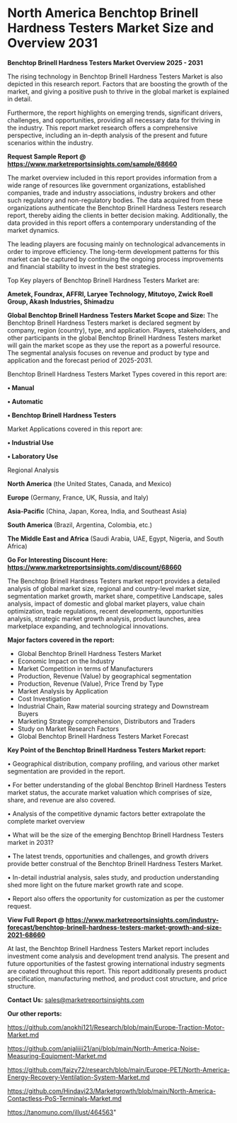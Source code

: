 # North America Benchtop Brinell Hardness Testers Market Size and Overview 2031

<Strong> Benchtop Brinell Hardness Testers Market Overview 2025 - 2031</strong>

The rising technology in Benchtop Brinell Hardness Testers Market is also depicted in this research report. Factors that are boosting the growth of the market, and giving a positive push to thrive in the global market is explained in detail.

Furthermore, the report highlights on emerging trends, significant drivers, challenges, and opportunities, providing all necessary data for thriving in the industry. This report market research offers a comprehensive perspective, including an in-depth analysis of the present and future scenarios within the industry.

<strong>Request Sample Report @ <a href=https://www.marketreportsinsights.com/sample/68660>https://www.marketreportsinsights.com/sample/68660</a></strong>

The market overview included in this report provides information from a wide range of resources like government organizations, established companies, trade and industry associations, industry brokers and other such regulatory and non-regulatory bodies. The data acquired from these organizations authenticate the Benchtop Brinell Hardness Testers research report, thereby aiding the clients in better decision making. Additionally, the data provided in this report offers a contemporary understanding of the market dynamics.

The leading players are focusing mainly on technological advancements in order to improve efficiency. The long-term development patterns for this market can be captured by continuing the ongoing process improvements and financial stability to invest in the best strategies.

Top Key players of Benchtop Brinell Hardness Testers Market are:

<strong>Ametek, Foundrax, AFFRI, Laryee Technology, Mitutoyo, Zwick Roell Group, Akash Industries, Shimadzu</strong>

<strong><b>Global Benchtop Brinell Hardness Testers Market Scope and Size:</b></strong>
The Benchtop Brinell Hardness Testers market is declared segment by company, region (country), type, and application. Players, stakeholders, and other participants in the global Benchtop Brinell Hardness Testers market will gain the market scope as they use the report as a powerful resource. The segmental analysis focuses on revenue and product by type and application and the forecast period of 2025-2031.

Benchtop Brinell Hardness Testers Market Types covered in this report are:

<strong>• Manual

• Automatic

• Benchtop Brinell Hardness Testers</strong>

Market Applications covered in this report are:

<strong>• Industrial Use

• Laboratory Use</strong> 

Regional Analysis

<strong>North America</strong> (the United States, Canada, and Mexico)

<strong>Europe</strong> (Germany, France, UK, Russia, and Italy)

<strong>Asia-Pacific</strong> (China, Japan, Korea, India, and Southeast Asia)

<strong>South America</strong> (Brazil, Argentina, Colombia, etc.)

<strong>The Middle East and Africa</strong> (Saudi Arabia, UAE, Egypt, Nigeria, and South Africa)

<strong>Go For Interesting Discount Here: <a href=https://www.marketreportsinsights.com/discount/68660>https://www.marketreportsinsights.com/discount/68660</a></strong>

The Benchtop Brinell Hardness Testers market report provides a detailed analysis of global market size, regional and country-level market size, segmentation market growth, market share, competitive Landscape, sales analysis, impact of domestic and global market players, value chain optimization, trade regulations, recent developments, opportunities analysis, strategic market growth analysis, product launches, area marketplace expanding, and technological innovations.

<strong><b>Major factors covered in the report:</b></strong>
<ul>
  <li>Global Benchtop Brinell Hardness Testers Market </li>
  <li>Economic Impact on the Industry</li>
  <li>Market Competition in terms of Manufacturers</li>
  <li>Production, Revenue (Value) by geographical segmentation</li>
  <li>Production, Revenue (Value), Price Trend by Type</li>
  <li>Market Analysis by Application</li>
  <li>Cost Investigation</li>
  <li>Industrial Chain, Raw material sourcing strategy and Downstream Buyers</li>
  <li>Marketing Strategy comprehension, Distributors and Traders</li>
  <li>Study on Market Research Factors</li>
  <li>Global Benchtop Brinell Hardness Testers Market Forecast</li>
</ul>

<strong><b>Key Point of the Benchtop Brinell Hardness Testers Market report:</b></strong>

• Geographical distribution, company profiling, and various other market segmentation are provided in the report.

• For better understanding of the global Benchtop Brinell Hardness Testers market status, the accurate market valuation which comprises of size, share, and revenue are also covered.

• Analysis of the competitive dynamic factors better extrapolate the complete market overview

• What will be the size of the emerging Benchtop Brinell Hardness Testers market in 2031?

• The latest trends, opportunities and challenges, and growth drivers provide better construal of the Benchtop Brinell Hardness Testers Market.

• In-detail industrial analysis, sales study, and production understanding shed more light on the future market growth rate and scope.

• Report also offers the opportunity for customization as per the customer request.

<strong><b>View Full Report @ <a href=https://www.marketreportsinsights.com/industry-forecast/benchtop-brinell-hardness-testers-market-growth-and-size-2021-68660>https://www.marketreportsinsights.com/industry-forecast/benchtop-brinell-hardness-testers-market-growth-and-size-2021-68660</a></b></strong>


At last, the Benchtop Brinell Hardness Testers Market report includes investment come analysis and development trend analysis. The present and future opportunities of the fastest growing international industry segments are coated throughout this report. This report additionally presents product specification, manufacturing method, and product cost structure, and price structure.

<strong>Contact Us:</strong>
sales@marketreportsinsights.com

<strong>Our other reports:</strong>

<a href=https://github.com/anokhi121/Research/blob/main/Europe-Traction-Motor-Market.md>https://github.com/anokhi121/Research/blob/main/Europe-Traction-Motor-Market.md</a>

<a href=https://github.com/anjaliiii21/anj/blob/main/North-America-Noise-Measuring-Equipment-Market.md>https://github.com/anjaliiii21/anj/blob/main/North-America-Noise-Measuring-Equipment-Market.md</a>

<a href=https://github.com/faizy72/research/blob/main/Europe-PET/North-America-Energy-Recovery-Ventilation-System-Market.md>https://github.com/faizy72/research/blob/main/Europe-PET/North-America-Energy-Recovery-Ventilation-System-Market.md</a>

<a href=https://github.com/Hindavi23/Marketgrowth/blob/main/North-America-Contactless-PoS-Terminals-Market.md>https://github.com/Hindavi23/Marketgrowth/blob/main/North-America-Contactless-PoS-Terminals-Market.md</a>

<a href=https://tanomuno.com/illust/464563>https://tanomuno.com/illust/464563</a>"
